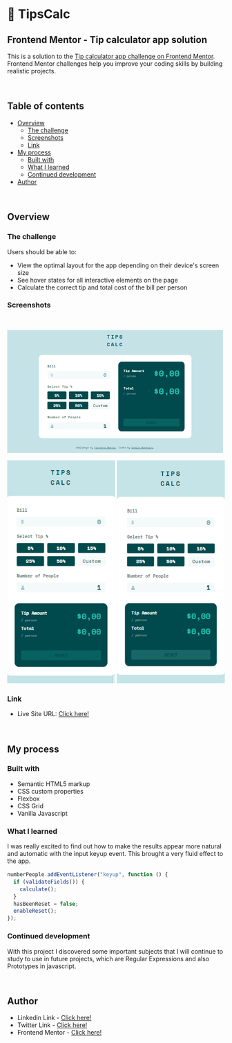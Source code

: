 # 💸 TipsCalc

## Frontend Mentor - Tip calculator app solution

This is a solution to the [Tip calculator app challenge on Frontend Mentor](https://www.frontendmentor.io/challenges/tip-calculator-app-ugJNGbJUX). Frontend Mentor challenges help you improve your coding skills by building realistic projects.

<br>

## Table of contents

- [Overview](#overview)
  - [The challenge](#the-challenge)
  - [Screenshots](#screenshots)
  - [Link](#link)
- [My process](#my-process)
  - [Built with](#built-with)
  - [What I learned](#what-i-learned)
  - [Continued development](#continued-development)
- [Author](#author)

<br>

## Overview

### The challenge

Users should be able to:

- View the optimal layout for the app depending on their device's screen size
- See hover states for all interactive elements on the page
- Calculate the correct tip and total cost of the bill per person

### Screenshots

<br>

<p>
  <img alt="Desktop TipsCalc Interface" title="DesktopTipsCalc" src="design/Final/TipsCalc-Desktop.gif" width="500">
</p>

<p>
    <img alt="Mobile TipsCalc Interface" title="MobileTipsCalc" src="design/Final/TipsCalc-Mobile.gif" width="250px" height="515">
    <img alt="Mobile TipsCalc Interface" title="MobileTipsCalc" src="design/Final/Mobile-Final-View.png" width="250px" height="515">
</p>

### Link

- Live Site URL: [Click here!](https://tipscalcevemon.netlify.app/)

<br>

## My process

### Built with

- Semantic HTML5 markup
- CSS custom properties
- Flexbox
- CSS Grid
- Vanilla Javascript

### What I learned

I was really excited to find out how to make the results appear more natural and automatic with the input keyup event. This brought a very fluid effect to the app.

```js
numberPeople.addEventListener("keyup", function () {
  if (validateFields()) {
    calculate();
  }
  hasBeenReset = false;
  enableReset();
});
```

### Continued development

With this project I discovered some important subjects that I will continue to study to use in future projects, which are Regular Expressions and also Prototypes in javascript.

<br>

## Author

- Linkedin Link - [Click here!](https://www.linkedin.com/in/evelyn-monteiro-5b61981b3/)
- Twitter Link - [Click here!](https://twitter.com/Evelyn39310366)
- Frontend Mentor - [Click here!](https://www.frontendmentor.io/profile/evelynmonteiro)
